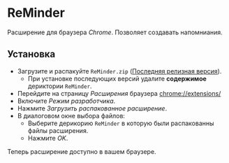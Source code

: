 
# ReMinder

Расширение для браузера *Chrome*. Позволяет создавать напомниания.

## Установка

- Загрузите и распакуйте `ReMinder.zip` ([Последняя релизная версия](https://github.com/latalyananders/ReMinder/releases)).
    - При установке последующих версий удалите **содержимое** дериктории `ReMinder`.
- Перейдите на страницу *Расширения* браузера <chrome://extensions/>
- Включите *Режим разработчика*.
- Нажмите *Загрузить распакованное расширение*.
- В диалоговом окне выбора файлов:
    - Выберите дерикорию `ReMinder` в которую были распакованны файлы расширения.
    - Нажмите *OK*.

Теперь расширение доступно в вашем браузере.

